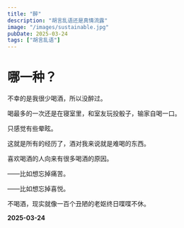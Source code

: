 ```yaml
---
title: "醉"
description: "胡言乱语还是真情流露"
image: "/images/sustainable.jpg"
pubDate: 2025-03-24
tags: ["胡言乱语"]
---
```


# 哪一种？

不幸的是我很少喝酒，所以没醉过。

喝最多的一次还是在寝室里，和室友玩投骰子，输家自喝一口。

只感觉有些晕眩。

这就是所有的经历了，酒对我来说就是难喝的东西。

喜欢喝酒的人向来有很多喝酒的原因。

——比如想忘掉痛苦。

——比如想忘掉喜悦。

不喝酒，现实就像一百个丑陋的老妪终日喋喋不休。

**2025-03-24**
